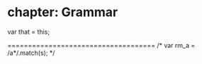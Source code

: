 chapter: Grammar
==================
var that = this;
    
    
====================================
/*
    var rm_a = /a*/.match(s);
*/
